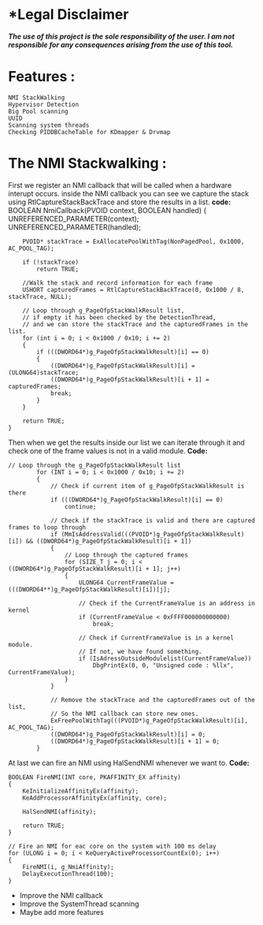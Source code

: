 # *Legal Disclaimer
***The use of this project is the sole responsibility of the user. I am not responsible for any consequences arising from the use of this tool.***

# Features :

    NMI StackWalking
    Hypervisor Detection
    Big Pool scanning
    UUID
    Scanning system threads
    Checking PIDDBCacheTable for KDmapper & Drvmap


# The NMI Stackwalking :
First we register an NMI callback that will be called when a hardware interupt occurs. inside the NMI callback you can see we capture the stack using RtlCaptureStackBackTrace and store the results in a list. 
**code:**
    BOOLEAN NmiCallback(PVOID context, BOOLEAN handled)
    {
    	UNREFERENCED_PARAMETER(context);
    	UNREFERENCED_PARAMETER(handled);
     
    	PVOID* stackTrace = ExAllocatePoolWithTag(NonPagedPool, 0x1000, AC_POOL_TAG);
     
    	if (!stackTrace)
    		return TRUE;
     
    	//Walk the stack and record information for each frame
    	USHORT capturedFrames = RtlCaptureStackBackTrace(0, 0x1000 / 8, stackTrace, NULL);
     
    	// Loop through g_PageOfpStackWalkResult list, 
    	// if empty it has been checked by the DetectionThread,
    	// and we can store the stackTrace and the capturedFrames in the list.
    	for (int i = 0; i < 0x1000 / 0x10; i += 2)
    	{
    		if (((DWORD64*)g_PageOfpStackWalkResult)[i] == 0)
    		{
    			((DWORD64*)g_PageOfpStackWalkResult)[i] = (ULONG64)stackTrace;
    			((DWORD64*)g_PageOfpStackWalkResult)[i + 1] = capturedFrames;
    			break;
    		}
    	}
     
    	return TRUE;
    }

Then when we get the results inside our list we can iterate through it and check one of the frame values is not in a valid module.
**Code:**

    // Loop through the g_PageOfpStackWalkResult list
    		for (INT i = 0; i < 0x1000 / 0x10; i += 2)
    		{
    			// Check if current item of g_PageOfpStackWalkResult is there
    			if (((DWORD64*)g_PageOfpStackWalkResult)[i] == 0)
    				continue;
     
    			// Check if the stackTrace is valid and there are captured frames to loop through
    			if (MmIsAddressValid(((PVOID*)g_PageOfpStackWalkResult)[i]) && ((DWORD64*)g_PageOfpStackWalkResult)[i + 1])
    			{
    				// Loop through the captured frames
    				for (SIZE_T j = 0; i < ((DWORD64*)g_PageOfpStackWalkResult)[i + 1]; j++)
    				{
    					ULONG64 CurrentFrameValue = (((DWORD64**)g_PageOfpStackWalkResult)[i])[j];
     
    					// Check if the CurrentFrameValue is an address in kernel 
    					if (CurrentFrameValue < 0xFFFF000000000000)
    						break;
     
    					// Check if CurrentFrameValue is in a kernel module.
    					// If not, we have found something.
    					if (IsAdressOutsideModulelist(CurrentFrameValue))
    						DbgPrintEx(0, 0, "Unsigned code : %llx", CurrentFrameValue);
    				}
    			}
     
    			// Remove the stackTrace and the capturedFrames out of the list,
    			// So the NMI callback can store new ones.
    			ExFreePoolWithTag(((PVOID*)g_PageOfpStackWalkResult)[i], AC_POOL_TAG);
    			((DWORD64*)g_PageOfpStackWalkResult)[i] = 0;
    			((DWORD64*)g_PageOfpStackWalkResult)[i + 1] = 0;
    		}

At last we can fire an NMI using HalSendNMI whenever we want to.
**Code:**

    BOOLEAN FireNMI(INT core, PKAFFINITY_EX affinity)
    {
    	KeInitializeAffinityEx(affinity);
    	KeAddProcessorAffinityEx(affinity, core);
     
    	HalSendNMI(affinity);
     
    	return TRUE;
    }
     
    // Fire an NMI for eac core on the system with 100 ms delay
    for (ULONG i = 0; i < KeQueryActiveProcessorCountEx(0); i++)
    {
    	FireNMI(i, g_NmiAffinity);
    	DelayExecutionThread(100);
    }

- Improve the NMI callback
- Improve the SystemThread scanning
- Maybe add more features
